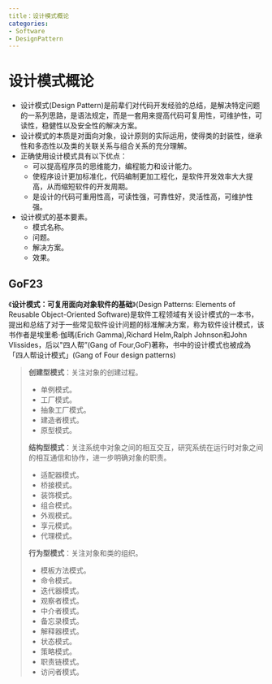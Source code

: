 ```yaml
---
title：设计模式概论
categories:
- Software
- DesignPattern
---
```

# 设计模式概论

- 设计模式(Design Pattern)是前辈们对代码开发经验的总结，是解决特定问题的一系列思路，是语法规定，而是一套用来提高代码可复用性，可维护性，可读性，稳健性以及安全性的解决方案。
- 设计模式的本质是对面向对象，设计原则的实际运用，使得类的封装性，继承性和多态性以及类的关联关系与组合关系的充分理解。
- 正确使用设计模式具有以下优点：
  - 可以提高程序员的思维能力，编程能力和设计能力。
  - 使程序设计更加标准化，代码编制更加工程化，是软件开发效率大大提高，从而缩短软件的开发周期。
  - 是设计的代码可重用性高，可读性强，可靠性好，灵活性高，可维护性强。
- 设计模式的基本要素。
  - 模式名称。
  - 问题。
  - 解决方案。
  - 效果。

## GoF23

《**设计模式：可复用面向对象软件的基础**》(Design Patterns: Elements of Reusable Object-Oriented Software)是软件工程领域有关设计模式的一本书，提出和总结了对于一些常见软件设计问题的标准解决方案，称为软件设计模式，该书作者是埃里希·伽瑪(Erich Gamma),Richard Helm,Ralph Johnson和John Vlissides，后以"四人帮”(Gang of Four,GoF)著称，书中的设计模式也被成為「四人帮设计模式」(Gang of Four design patterns)

> **创建型模式**：关注对象的创建过程。
>
> - 单例模式。
> - 工厂模式。
> - 抽象工厂模式。
> - 建造者模式。
> - 原型模式。
>
> **结构型模式**：关注系统中对象之间的相互交互，研究系统在运行时对象之间的相互通信和协作，进一步明确对象的职责。
>
> - 适配器模式。
> - 桥接模式。
> - 装饰模式。
> - 组合模式。
> - 外观模式。
> - 享元模式。
> - 代理模式。
>
> **行为型模式**：关注对象和类的组织。
>
> - 模板方法模式。
> - 命令模式。
> - 迭代器模式。
> - 观察者模式。
> - 中介者模式。
> - 备忘录模式。
> - 解释器模式。
> - 状态模式。
> - 策略模式。
> - 职责链模式。
> - 访问者模式。

